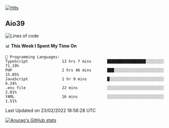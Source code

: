 [![Hits](https://hits.seeyoufarm.com/api/count/incr/badge.svg?url=https%3A%2F%2Fgithub.com%2Faio39&count_bg=%2339C5BB&title_bg=%23555555&icon=&icon_color=%23E7E7E7&title=hits&edge_flat=false)](https://hits.seeyoufarm.com)

## Aio39

<!--START_SECTION:waka-->
![Lines of code](https://img.shields.io/badge/From%20Hello%20World%20I%27ve%20Written-1%20Million%20lines%20of%20code-blue)

📊 **This Week I Spent My Time On** 

```text
💬 Programming Languages: 
TypeScript               13 hrs 7 mins       █████████████████░░░░░░░░   71.19% 
PHP                      2 hrs 46 mins       ███░░░░░░░░░░░░░░░░░░░░░░   15.05% 
JavaScript               1 hr 9 mins         █░░░░░░░░░░░░░░░░░░░░░░░░   6.24% 
.env file                22 mins             ░░░░░░░░░░░░░░░░░░░░░░░░░   2.01% 
YAML                     16 mins             ░░░░░░░░░░░░░░░░░░░░░░░░░   1.51%

```


 Last Updated on 23/02/2022 18:56:28 UTC
<!--END_SECTION:waka-->
[![Anurag's GitHub stats](https://github-readme-stats.vercel.app/api?username=aio39)](https://github.com/anuraghazra/github-readme-stats)

<!--
**aio39/aio39** is a ✨ _special_ ✨ repository because its `README.md` (this file) appears on your GitHub profile.

Here are some ideas to get you started:

- 🔭 I’m currently working on ...
- 🌱 I’m currently learning ...
- 👯 I’m looking to collaborate on ...
- 🤔 I’m looking for help with ...
- 💬 Ask me about ...
- 📫 How to reach me: ...
- 😄 Pronouns: ...
- ⚡ Fun fact: ...
-->
